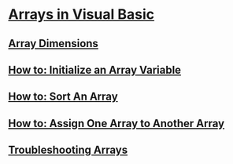 # [Arrays in Visual Basic](arrays.md)
## [Array Dimensions](array-dimensions.md)
## [How to: Initialize an Array Variable](how-to-initialize-an-array-variable.md)
## [How to: Sort An Array](how-to-sort-an-array.md)
## [How to: Assign One Array to Another Array](how-to-assign-one-array-to-another-array.md)
## [Troubleshooting Arrays](troubleshooting-arrays.md)